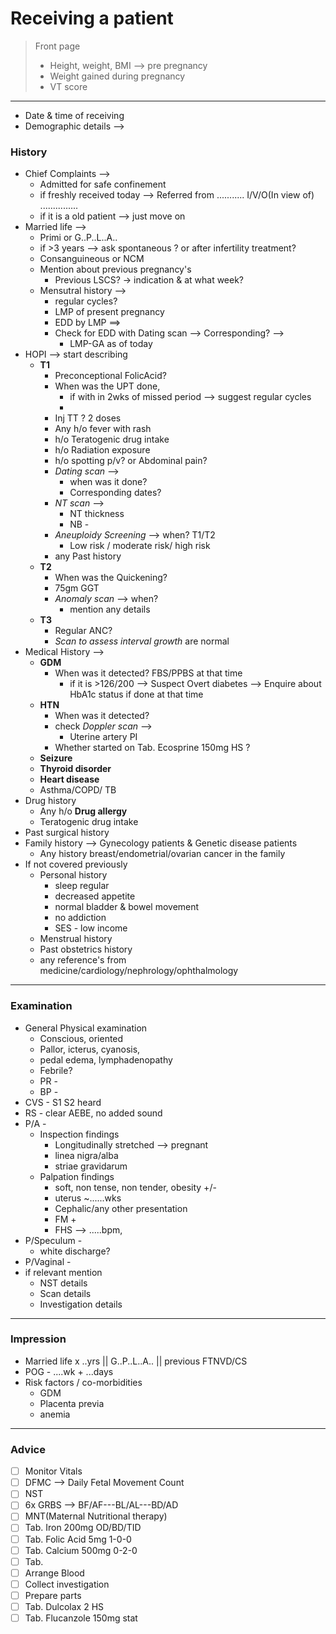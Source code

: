 # Receiving a patient

>  Front page
> - Height, weight, BMI --> pre pregnancy
> - Weight gained during pregnancy
> - VT score

----

- Date & time of receiving
- Demographic details -->


### History
- Chief Complaints -->
	- Admitted for safe confinement
	- if freshly received today --> Referred from ........... I/V/O(In view of) ...............
	- if it is a old patient --> just move on
- Married life -->
	- Primi or G..P..L..A..
	- if >3 years --> ask spontaneous ? or after infertility treatment?
	- Consanguineous or NCM
	- Mention about previous pregnancy's
		- Previous LSCS? -> indication & at what week?
	- Mensutral history -->
		- regular cycles?
		- LMP of present pregnancy
		- EDD by LMP ==>
		- Check for EDD with Dating scan --> Corresponding? -->
			- LMP-GA as of today
- HOPI --> start describing
	- **T1**
		- Preconceptional FolicAcid?
		- When was the UPT done,
			- if with in 2wks of missed period --> suggest regular cycles
			-
		- Inj TT ? 2 doses
		- Any h/o fever with rash
		- h/o Teratogenic drug intake
		- h/o Radiation exposure
		- h/o spotting p/v? or Abdominal pain?
		- *Dating scan* -->
			- when was it done?
			- Corresponding dates?
		- *NT scan* -->
			- NT thickness
			- NB -
		- *Aneuploidy Screening* --> when? T1/T2
			- Low risk / moderate risk/ high risk
		- any Past history
	- **T2**
		- When was the Quickening?
		- 75gm GGT
		- *Anomaly scan* --> when?
			- mention any details
	- **T3**
		- Regular ANC?
		- *Scan to assess interval growth* are normal
- Medical History -->
	- **GDM**
		- When was it detected? FBS/PPBS at that time
			- if it is >126/200 --> Suspect Overt diabetes --> Enquire about HbA1c status if done at that time
	- **HTN**
		- When was it detected?
		- check *Doppler scan* -->
			- Uterine artery PI
		- Whether started on Tab. Ecosprine 150mg HS ?
	- **Seizure**
	- **Thyroid disorder**
	- **Heart disease**
	- Asthma/COPD/ TB
- Drug history
	- Any h/o **Drug allergy**
	- Teratogenic drug intake
- Past surgical history
- Family history --> Gynecology patients & Genetic disease patients
	- Any history breast/endometrial/ovarian cancer in the family
- If not covered previously
	- Personal history
		- sleep regular
		- decreased appetite
		- normal bladder & bowel movement
		- no addiction
		- SES - low income
	- Menstrual history
	- Past obstetrics history
	- any reference's from medicine/cardiology/nephrology/ophthalmology


----
### Examination
- General Physical examination
	- Conscious, oriented
	- Pallor,  icterus, cyanosis,
	- pedal edema, lymphadenopathy
	- Febrile?
	- PR -
	- BP -
- CVS - S1 S2 heard
- RS - clear AEBE, no added sound
- P/A -
	- Inspection findings
		- Longitudinally stretched --> pregnant
		- linea nigra/alba
		- striae gravidarum
	- Palpation findings
		- soft, non tense, non tender, obesity +/-
		- uterus ~......wks
		- Cephalic/any other presentation
		- FM +
		- FHS --> .....bpm,
- P/Speculum -
	-  white discharge?
- P/Vaginal -
- if relevant mention
	- NST details
	- Scan details
	- Investigation details


----------
### Impression
- Married life x ..yrs || G..P..L..A.. || previous FTNVD/CS
- POG - ....wk + ...days
- Risk factors / co-morbidities
	- GDM
	- Placenta previa
	- anemia

-----
### Advice
- [ ] Monitor Vitals
- [ ] DFMC --> Daily Fetal Movement Count
- [ ] NST
- [ ] 6x GRBS --> BF/AF---BL/AL---BD/AD
- [ ] MNT(Maternal Nutritional therapy)
- [ ] Tab. Iron 200mg OD/BD/TID
- [ ] Tab. Folic Acid 5mg 1-0-0
- [ ] Tab. Calcium 500mg 0-2-0
- [ ] Tab.
- [ ] Arrange Blood
- [ ] Collect investigation
- [ ] Prepare parts
- [ ] Tab. Dulcolax 2 HS
- [ ] Tab. Flucanzole 150mg stat
